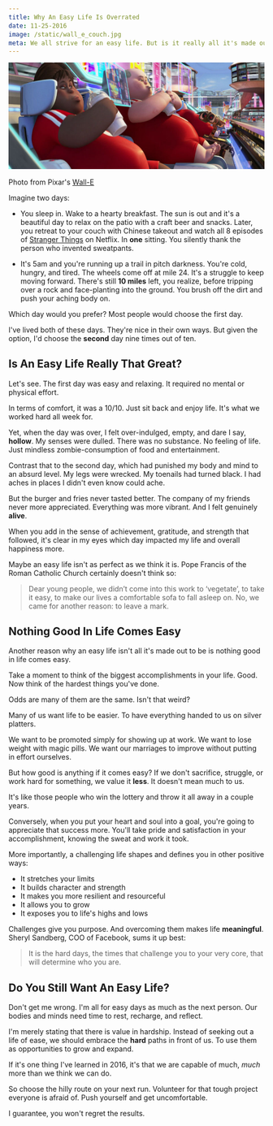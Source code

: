 ```yaml
---
title: Why An Easy Life Is Overrated
date: 11-25-2016
image: /static/wall_e_couch.jpg
meta: We all strive for an easy life. But is it really all it's made out to be?
---
```


<p>
<img class="pure-img center" src="/static/wall_e_couch.jpg" alt="wall-e humans on floating chairs" />
<div class="separator">Photo from Pixar's <a href="http://www.pixar.com/features_films/WALLE">Wall-E</a></div>
</p>

Imagine two days:

* You sleep in. Wake to a hearty breakfast. The sun is out and it's a beautiful day to relax on the patio with a craft beer and snacks. Later, you retreat to your couch with Chinese takeout and watch all 8 episodes of [Stranger Things][1] on Netflix. In **one** sitting. You silently thank the person who invented sweatpants.

* It's 5am and you're running up a trail in pitch darkness. You're cold, hungry, and tired. The wheels come off at mile 24. It's a struggle to keep moving forward. There's still **10 miles** left, you realize, before tripping over a rock and face-planting into the ground. You brush off the dirt and push your aching body on.

Which day would you prefer? Most people would choose the first day.

I've lived both of these days. They're nice in their own ways. But given the option, I'd choose the **second** day nine times out of ten.

## Is An Easy Life Really That Great? ##

Let's see. The first day was easy and relaxing. It required no mental or physical effort.

In terms of comfort, it was a 10/10. Just sit back and enjoy life. It's what we worked hard all week for.

Yet, when the day was over, I felt over-indulged, empty, and dare I say, **hollow**. My senses were dulled. There was no substance. No feeling of life. Just mindless zombie-consumption of food and entertainment.

Contrast that to the second day, which had punished my body and mind to an absurd level. My legs were wrecked. My toenails had turned black. I had aches in places I didn't even know could ache.

But the burger and fries never tasted better. The company of my friends never more appreciated. Everything was more vibrant. And I felt genuinely **alive**.

When you add in the sense of achievement, gratitude, and strength that followed, it's clear in my eyes which day impacted my life and overall happiness more.

Maybe an easy life isn't as perfect as we think it is. Pope Francis of the Roman Catholic Church certainly doesn't think so:

> Dear young people, we didn’t come into this work to ‘vegetate’, to take it easy, to make our lives a comfortable sofa to fall asleep on. No, we came for another reason: to leave a mark.

## Nothing Good In Life Comes Easy ##

Another reason why an easy life isn't all it's made out to be is nothing good in life comes easy.

Take a moment to think of the biggest accomplishments in your life. Good. Now think of the hardest things you've done.

Odds are many of them are the same. Isn't that weird?

Many of us want life to be easier. To have everything handed to us on silver platters.

We want to be promoted simply for showing up at work. We want to lose weight with magic pills. We want our marriages to improve without putting in effort ourselves.

But how good is anything if it comes easy? If we don't sacrifice, struggle, or work hard for something, we value it **less**. It doesn't mean much to us.

It's like those people who win the lottery and throw it all away in a couple years.

Conversely, when you put your heart and soul into a goal, you're going to appreciate that success more. You'll take pride and satisfaction in your accomplishment, knowing the sweat and work it took.

More importantly, a challenging life shapes and defines you in other positive ways:

* It stretches your limits
* It builds character and strength
* It makes you more resilient and resourceful
* It allows you to grow
* It exposes you to life's highs and lows

Challenges give you purpose. And overcoming them makes life **meaningful**. Sheryl Sandberg, COO of Facebook, sums it up best:

> It is the hard days, the times that challenge you to your very core, that will determine who you are.

## Do You Still Want An Easy Life? ##

Don't get me wrong. I'm all for easy days as much as the next person. Our bodies and minds need time to rest, recharge, and reflect.

I'm merely stating that there is value in hardship. Instead of seeking out a life of ease, we should embrace the **hard** paths in front of us. To use them as opportunities to grow and expand.

If it's one thing I've learned in 2016, it's that we are capable of much, *much* more than we think we can do.

So choose the hilly route on your next run. Volunteer for that tough project everyone is afraid of. Push yourself and get uncomfortable.

I guarantee, you won't regret the results.

[1]: http://www.imdb.com/title/tt4574334/
